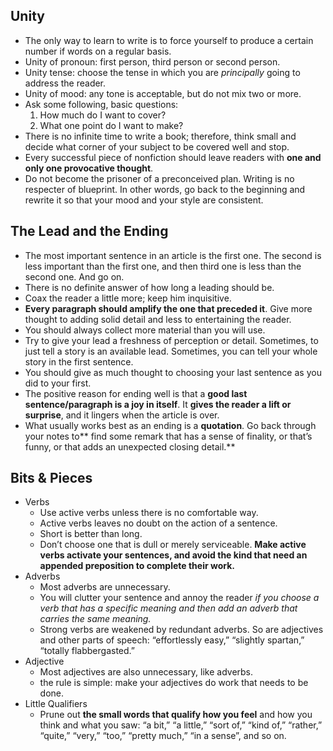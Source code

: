 ## Unity
- The only way to learn to write is to force yourself to produce a certain number if words on a regular basis.
- Unity of pronoun: first person, third person or second person.
- Unity tense: choose the tense in which you are *principally* going to address the reader.
- Unity of mood: any tone is acceptable, but do not mix two or more.
- Ask some following, basic questions:
	1. How much do I want to cover?
	1. What one point do I want to make?
- There is no infinite time to write a book; therefore, think small and decide what corner of your subject to be covered well and stop.
- Every successful piece of nonfiction should leave readers with **one and only one provocative thought**.
- Do not become the prisoner of a preconceived plan. Writing is no respecter of blueprint. In other words, go back to the beginning and rewrite it so that your mood and your style are consistent.

## The Lead and the Ending
- The most important sentence in an article is the first one. The second is less important than the first one, and then third one is less than the second one. And go on.
- There is no definite answer of how long a leading should be.
- Coax the reader a little more; keep him inquisitive.
- **Every paragraph should amplify the one that preceded it**. Give more thought to adding solid detail and less to entertaining the reader.
- You should always collect more material than you will use.
- Try to give your lead a freshness of perception or detail. Sometimes, to just tell a story is an available lead. Sometimes, you can tell your whole story in the first sentence.
- You should give as much thought to choosing your last sentence as you did to your first.
- The positive reason for ending well is that a **good last sentence/paragraph is a joy in itself**. It **gives the reader a lift or surprise**, and it lingers when the article is over.
- What usually works best as an ending is a **quotation**. Go back through your notes to** find some remark that has a sense of finality, or that’s funny, or that adds an unexpected closing detail.**

## Bits & Pieces
- Verbs
	- Use active verbs unless there is no comfortable way.
	- Active verbs leaves no doubt on the action of a sentence.
	- Short is better than long.
	- Don’t choose one that is dull or merely serviceable. **Make active verbs activate your sentences, and avoid the kind that need an appended preposition to complete their work.**
- Adverbs
	- Most adverbs are unnecessary.
	- You will clutter your sentence and annoy the reader *if you choose a verb that has a specific meaning and then add an adverb that carries the same meaning.*
	- Strong verbs are weakened by redundant adverbs. So are adjectives and other parts of speech: “effortlessly easy,” “slightly spartan,” “totally flabbergasted.”
- Adjective
	- Most adjectives are also unnecessary, like adverbs.
	- the rule is simple: make your adjectives do work that needs to be done.
- Little Qualifiers
	- Prune out **the small words that qualify how you feel** and how you think and what you saw: “a bit,” “a little,” “sort of,” “kind of,” “rather,” “quite,” “very,” “too,” “pretty much,” “in a sense”, and so on.